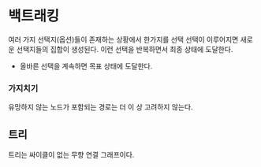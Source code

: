 # 백트래킹
여러 가지 선택지(옵션)들이 존재하는 상황에서 한가지를 선택
선택이 이루어지면 새로운 선택지들의 집합이 생성된다.
이런 선택을 반복하면서 최종 상태에 도달한다.
  - 올바른 선택을 계속하면 목표 상태에 도달한다.

### 가지치기 
유망하지 않는 노드가 포함되는 경로는 더 이 상 고려하지 않는다.

## 트리
트리는 싸이클이 없는 무향 연결 그래프이다.
